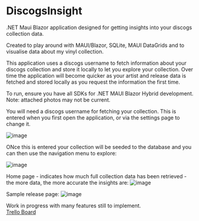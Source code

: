 # DiscogsInsight
.NET Maui Blazor application designed for getting insights into your discogs collection data. 

Created to play around with MAUI/Blazor, SQLite, MAUI DataGrids and to visualise data about my vinyl collection. 

This application uses a discogs username to fetch information about your discogs collection and store it locally to let you explore your collection. 
Over time the application will become quicker as your artist and release data is fetched and stored locally as you request the information the first time.

To run, ensure you have all SDKs for .NET MAUI Blazor Hybrid development. Note: attached photos may not be current.

You will need a discogs username for fetching your collection. This is entered when you first open the application, or via the settings page to change it.

![image](https://github.com/BarnacleJones/DiscogsInsight/assets/88416885/37cc2471-93d0-4f0b-8ea6-d6d95089627b)

ONce this is entered your collection will be seeded to the database and you can then use the navigation menu to explore:

![image](https://github.com/BarnacleJones/DiscogsInsight/assets/88416885/154381a8-51b4-4395-9c7d-e7d6704ff3e1)

Home page - indicates how much full collection data has been retrieved - the more data, the more accurate the insights are:
![image](https://github.com/BarnacleJones/DiscogsInsight/assets/88416885/8bdf6f69-302f-4cb1-b246-d8a8827aa5b0)

Sample release page:
![image](https://github.com/BarnacleJones/DiscogsInsight/assets/88416885/89c0cc4b-9a79-4666-89bf-123c93ff9ccf)

Work in progress with many features still to implement.  
[Trello Board](https://trello.com/b/1RoYKrOK/discogsinsight)




